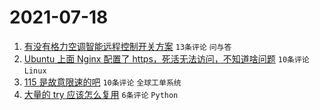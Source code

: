 # 2021-07-18

1. [有没有格力空调智能远程控制开关方案](https://www.v2ex.com/t/790154) `13条评论` `问与答`
1. [Ubuntu 上面 Nginx 配置了 https，死活无法访问，不知道啥问题](https://www.v2ex.com/t/790169) `10条评论` `Linux`
1. [115 是故意限速的吧](https://www.v2ex.com/t/790160) `10条评论` `全球工单系统`
1. [大量的 try 应该怎么复用](https://www.v2ex.com/t/790153) `6条评论` `Python`
